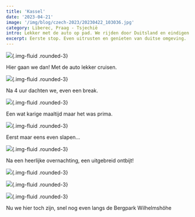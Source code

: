 ```yaml
---
title: 'Kassel'
date: '2023-04-21'
image: '/img/blog/czech-2023/20230422_103036.jpg'
category: Liberec, Praag - Tsjechië
intro: Lekker met de auto op pad. We rijden door Duitsland en eindigen in Praag Tsjechië. Oh ja, natuurlijk ook weer terug.
excerpt: Eerste stop. Even uitrusten en genieten van duitse omgeving.
---
```


![](/img/blog/czech-2023/20230421_192758.jpg){.img-fluid .rounded-3}

Hier gaan we dan! Met de auto lekker cruisen.

![](/img/blog/czech-2023/20230421_201514.jpg){.img-fluid .rounded-3}

Na 4 uur dachten we, even een break.

![](/img/blog/czech-2023/20230421_181831.jpg){.img-fluid .rounded-3}

Een wat karige maaltijd maar het was prima.

![](/img/blog/czech-2023/20230422_094908.jpg){.img-fluid .rounded-3}

Eerst maar eens even slapen...

![](/img/blog/czech-2023/20230422_082710.jpg){.img-fluid .rounded-3}

Na een heerlijke overnachting, een uitgebreid ontbijt!

![](/img/blog/czech-2023/20230422_102526.jpg){.img-fluid .rounded-3}

![](/img/blog/czech-2023/20230422_103036.jpg){.img-fluid .rounded-3}

![](/img/blog/czech-2023/20230422_103716.jpg){.img-fluid .rounded-3}

Nu we hier toch zijn, snel nog even langs de Bergpark Wilhelmshöhe
